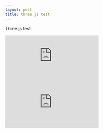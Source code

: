 ```yaml
---
layout: post
title: three.js test
---
```


Three.js test

<iframe src="http://bl.ocks.org/mbostock/raw/4061502/0a200ddf998aa75dfdb1ff32e16b680a15e5cb01/"  marginwidth="0" marginheight="0" scrolling="no" frameBorder="0"></iframe>
<iframe src="http://bl.ocks.org/iant/raw/5c3014d83251a85f9c6e/" marginwidth="0" marginheight="0" scrolling="no" frameBorder="0"></iframe>